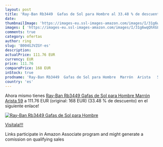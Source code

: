 ```yaml
---
layout: post
title: 'Ray-Ban Rb3449  Gafas de Sol para Hombre al 33.48 % de descuento'
date: 
thumbnailImage: 'https://images-eu.ssl-images-amazon.com/images/I/31g6wqQhXGL._SL200_.jpg'
images: [ 'https://images-eu.ssl-images-amazon.com/images/I/31g6wqQhXGL._SL200_.jpg' ]
comments: true
category: ofertas
author: ring
slug: 'B004GJVZGY-es'
description:
actualPrice: 111.76 EUR
currency: EUR
price: 111.76
comparePrice: 168 EUR
inStock: true
prodname: 'Ray-Ban Rb3449  Gafas de Sol para Hombre  Marrón  Arista   59'
country: 'es'
---
```


Ahora mismo tienes [Ray-Ban Rb3449  Gafas de Sol para Hombre  Marrón  Arista   59](https://www.amazon.es/dp/B004GJVZGY/?tag=tolees-21) a 111.76 EUR (original: 168 EUR) (33.48 %  de descuento) en el siguiente enlace!

[![Ray-Ban Rb3449  Gafas de Sol para Hombre](https://images-eu.ssl-images-amazon.com/images/I/31g6wqQhXGL._SL200_.jpg)](https://www.amazon.es/dp/B004GJVZGY/?tag=tolees-21)

[Visítala!!!](https://www.amazon.es/dp/B004GJVZGY/?tag=tolees-21)

Links participate in Amazon Associate program and might generate a comission on qualifying sales
